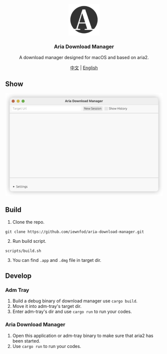 <p align="center">
<a href="./assets/icon.raw.png">
<img src="./assets/icon.raw.png" width="100" height="100" alt="logo">
</a>
<h3 align="center">Aria Download Manager</h3>
<p align="center">A download manager designed for macOS and based on aria2. </p>
</p>
<p align="center">
<a href="./README_zh.md">中文</a> | <a href="./README.md">English</a>
</p>

## Show
![show_img](./assets/show.png)

## Build
1. Clone the repo.
```shell
git clone https://github.com/iewnfod/aria-download-manager.git
```
2. Run build script.
```shell
scripts/build.sh
```
3. You can find `.app` and `.dmg` file in target dir.

## Develop
### Adm Tray
1. Build a debug binary of download manager use `cargo build`.
2. Move it into adm-tray's target dir.
3. Enter adm-tray's dir and use `cargo run` to run your codes.
### Aria Download Manager
1. Open this application or adm-tray binary to make sure that aria2 has been started.
2. Use `cargo run` to run your codes.
